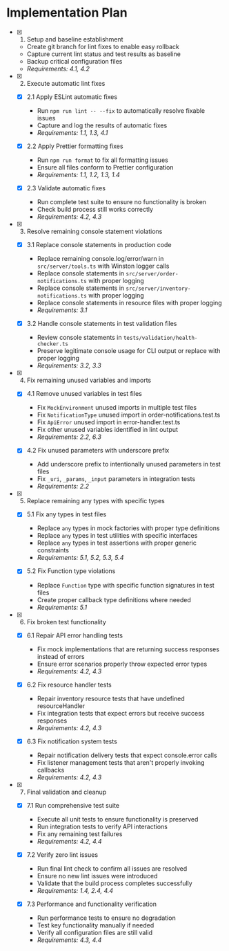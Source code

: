 # Implementation Plan

- [x] 1. Setup and baseline establishment
  - Create git branch for lint fixes to enable easy rollback
  - Capture current lint status and test results as baseline
  - Backup critical configuration files
  - _Requirements: 4.1, 4.2_

- [x] 2. Execute automatic lint fixes
  - [x] 2.1 Apply ESLint automatic fixes
    - Run `npm run lint -- --fix` to automatically resolve fixable issues
    - Capture and log the results of automatic fixes
    - _Requirements: 1.1, 1.3, 4.1_

  - [x] 2.2 Apply Prettier formatting fixes
    - Run `npm run format` to fix all formatting issues
    - Ensure all files conform to Prettier configuration
    - _Requirements: 1.1, 1.2, 1.3, 1.4_

  - [x] 2.3 Validate automatic fixes
    - Run complete test suite to ensure no functionality is broken
    - Check build process still works correctly
    - _Requirements: 4.2, 4.3_

- [x] 3. Resolve remaining console statement violations
  - [x] 3.1 Replace console statements in production code
    - Replace remaining console.log/error/warn in `src/server/tools.ts` with Winston logger calls
    - Replace console statements in `src/server/order-notifications.ts` with proper logging
    - Replace console statements in `src/server/inventory-notifications.ts` with proper logging
    - Replace console statements in resource files with proper logging
    - _Requirements: 3.1_

  - [x] 3.2 Handle console statements in test validation files
    - Review console statements in `tests/validation/health-checker.ts`
    - Preserve legitimate console usage for CLI output or replace with proper logging
    - _Requirements: 3.2, 3.3_

- [x] 4. Fix remaining unused variables and imports
  - [x] 4.1 Remove unused variables in test files
    - Fix `MockEnvironment` unused imports in multiple test files
    - Fix `NotificationType` unused import in order-notifications.test.ts
    - Fix `ApiError` unused import in error-handler.test.ts
    - Fix other unused variables identified in lint output
    - _Requirements: 2.2, 6.3_

  - [x] 4.2 Fix unused parameters with underscore prefix
    - Add underscore prefix to intentionally unused parameters in test files
    - Fix `_uri`, `_params`, `_input` parameters in integration tests
    - _Requirements: 2.2_

- [x] 5. Replace remaining any types with specific types
  - [x] 5.1 Fix any types in test files
    - Replace `any` types in mock factories with proper type definitions
    - Replace `any` types in test utilities with specific interfaces
    - Replace `any` types in test assertions with proper generic constraints
    - _Requirements: 5.1, 5.2, 5.3, 5.4_

  - [x] 5.2 Fix Function type violations
    - Replace `Function` type with specific function signatures in test files
    - Create proper callback type definitions where needed
    - _Requirements: 5.1_

- [x] 6. Fix broken test functionality
  - [x] 6.1 Repair API error handling tests
    - Fix mock implementations that are returning success responses instead of errors
    - Ensure error scenarios properly throw expected error types
    - _Requirements: 4.2, 4.3_

  - [x] 6.2 Fix resource handler tests
    - Repair inventory resource tests that have undefined resourceHandler
    - Fix integration tests that expect errors but receive success responses
    - _Requirements: 4.2, 4.3_

  - [x] 6.3 Fix notification system tests
    - Repair notification delivery tests that expect console.error calls
    - Fix listener management tests that aren't properly invoking callbacks
    - _Requirements: 4.2, 4.3_

- [x] 7. Final validation and cleanup
  - [x] 7.1 Run comprehensive test suite
    - Execute all unit tests to ensure functionality is preserved
    - Run integration tests to verify API interactions
    - Fix any remaining test failures
    - _Requirements: 4.2, 4.4_

  - [x] 7.2 Verify zero lint issues
    - Run final lint check to confirm all issues are resolved
    - Ensure no new lint issues were introduced
    - Validate that the build process completes successfully
    - _Requirements: 1.4, 2.4, 4.4_

  - [x] 7.3 Performance and functionality verification
    - Run performance tests to ensure no degradation
    - Test key functionality manually if needed
    - Verify all configuration files are still valid
    - _Requirements: 4.3, 4.4_